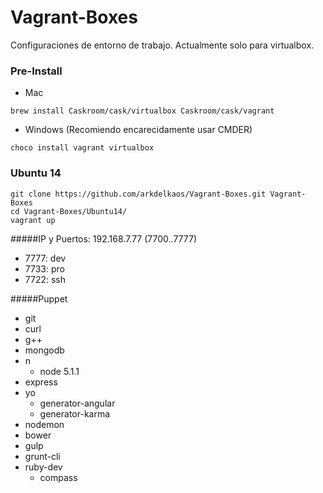 # Vagrant-Boxes
Configuraciones de entorno de trabajo. Actualmente solo para virtualbox.

### Pre-Install
* Mac  
```
brew install Caskroom/cask/virtualbox Caskroom/cask/vagrant
````
* Windows  (Recomiendo encarecidamente usar CMDER)
```
choco install vagrant virtualbox
```

### Ubuntu 14
```
git clone https://github.com/arkdelkaos/Vagrant-Boxes.git Vagrant-Boxes
cd Vagrant-Boxes/Ubuntu14/
vagrant up
```

#####IP y Puertos:
192.168.7.77  (7700..7777)
* 7777: dev
* 7733: pro
* 7722: ssh

#####Puppet
* git
* curl  
* g++  
* mongodb  
* n  
  * node 5.1.1
* express  
* yo  
  * generator-angular  
  * generator-karma  
* nodemon  
* bower  
* gulp  
* grunt-cli  
* ruby-dev  
  * compass
